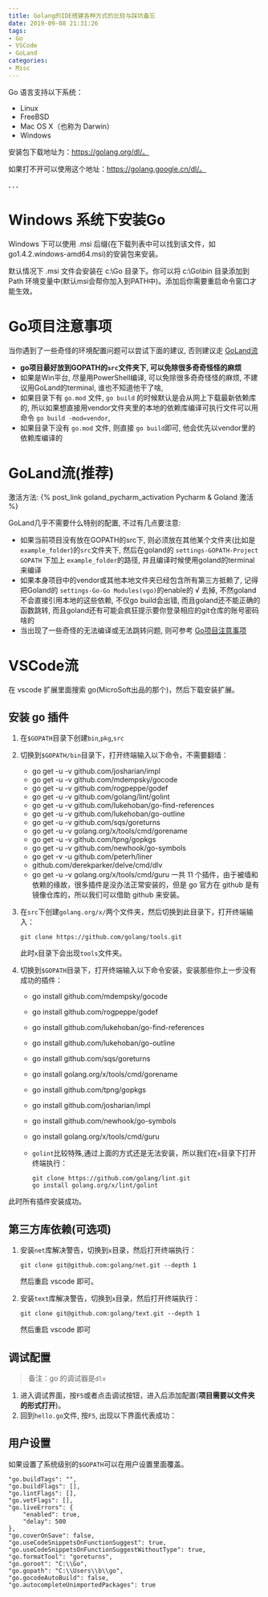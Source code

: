 ```yaml
---
title: Golang的IDE搭建各种方式的比较与踩坑备忘
date: 2019-09-08 21:31:26
tags:
- Go
- VSCode
- GoLand
categories:
- Misc
---
```



Go 语言支持以下系统：

- Linux
- FreeBSD
- Mac OS X（也称为 Darwin）
- Windows

安装包下载地址为：https://golang.org/dl/。

如果打不开可以使用这个地址：https://golang.google.cn/dl/。

**. . .**<!-- more -->


# Windows 系统下安装Go

Windows 下可以使用 .msi 后缀(在下载列表中可以找到该文件，如go1.4.2.windows-amd64.msi)的安装包来安装。

默认情况下 .msi 文件会安装在 c:\Go 目录下。你可以将 c:\Go\bin 目录添加到 Path 环境变量中(默认msi会帮你加入到PATH中)。添加后你需要重启命令窗口才能生效。


# Go项目注意事项

当你遇到了一些奇怪的环境配置问题可以尝试下面的建议, 否则建议走 [GoLand流](#GoLand流(推荐))

- **go项目最好放到GOPATH的`src`文件夹下, 可以免除很多奇奇怪怪的麻烦**
- 如果是Win平台, 尽量用PowerShell编译, 可以免除很多奇奇怪怪的麻烦, 不建议用GoLand的terminal, 谁也不知道他干了啥, 
- 如果目录下有 `go.mod` 文件, `go build` 的时候默认是会从网上下载最新依赖库的, 所以如果想直接用vendor文件夹里的本地的依赖库编译可执行文件可以用命令 `go build -mod=vendor`,
- 如果目录下没有 `go.mod` 文件, 则直接 `go build`即可, 他会优先以vendor里的依赖库编译的

# GoLand流(推荐)

激活方法: {% post_link goland_pycharm_activation Pycharm & Goland 激活 %}

GoLand几乎不需要什么特别的配置, 不过有几点要注意:

- 如果当前项目没有放在GOPATH的src下, 则必须放在其他某个文件夹(比如是`example_folder`)的`src`文件夹下, 然后在goland的 `settings-GOPATH-Project GOPATH` 下加上 `example_folder`的路径, 并且编译时候使用goland的terminal来编译
- 如果本身项目中的vendor或其他本地文件夹已经包含所有第三方抵赖了, 记得把Goland的 `settings-Go-Go Modules(vgo)`的enable的 √ 去掉, 不然goland不会直接引用本地的这些依赖, 不仅go build会出错, 而且goland还不能正确的函数跳转, 而且goland还有可能会疯狂提示要你登录相应的git仓库的账号密码啥的
- 当出现了一些奇怪的无法编译或无法跳转问题, 则可参考 [Go项目注意事项](#Go项目注意事项)


# VSCode流

在 vscode 扩展里面搜索 go(MicroSoft出品的那个)，然后下载安装扩展。


## 安装 go 插件

1.  在`$GOPATH`目录下创建`bin`,`pkg`,`src`
2.  切换到`$GOPATH/bin`目录下，打开终端输入以下命令，不需要翻墙：
    *   go get -u -v github.com/josharian/impl
    *   go get -u -v github.com/mdempsky/gocode
    *   go get -u -v github.com/rogpeppe/godef
    *   go get -u -v github.com/golang/lint/golint
    *   go get -u -v github.com/lukehoban/go-find-references
    *   go get -u -v github.com/lukehoban/go-outline
    *   go get -u -v github.com/sqs/goreturns
    *   go get -u -v golang.org/x/tools/cmd/gorename
    *   go get -u -v github.com/tpng/gopkgs
    *   go get -u -v github.com/newhook/go-symbols
    *   go get -v -u github.com/peterh/liner 
    *   github.com/derekparker/delve/cmd/dlv
    *   go get -u -v golang.org/x/tools/cmd/guru
    一共 11 个插件，由于被墙和依赖的缘故，很多插件是没办法正常安装的，但是 go 官方在 github 是有镜像仓库的，所以我们可以借助 github 来安装。
    
3.  在`src`下创建`golang.org/x/`两个文件夹，然后切换到此目录下，打开终端输入：
    ```
    git clone https://github.com/golang/tools.git
    ```
    此时`x`目录下会出现`tools`文件夹。
    
4.  切换到`$GOPATH`目录下，打开终端输入以下命令安装，安装那些你上一步没有成功的插件：
    *   go install github.com/mdempsky/gocode
    *   go install github.com/rogpeppe/godef
    *   go install github.com/lukehoban/go-find-references
    *   go install github.com/lukehoban/go-outline
    *   go install github.com/sqs/goreturns
    *   go install golang.org/x/tools/cmd/gorename
    *   go install github.com/tpng/gopkgs
    *   go install github.com/josharian/impl
    *   go install github.com/newhook/go-symbols
    *   go install golang.org/x/tools/cmd/guru  
    *   `golint`比较特殊,通过上面的方式还是无法安装，所以我们在`x`目录下打开终端执行：  
        
        ```
        git clone https://github.com/golang/lint.git
        go install golang.org/x/lint/golint
        ```
        
此时所有插件安装成功。
    


## 第三方库依赖(可选项)

1.  安装`net`库解决警告，切换到`x`目录，然后打开终端执行：
    
    ```
    git clone git@github.com:golang/net.git --depth 1
    ```
	然后重启 vscode 即可。
    
2.  安装`text`库解决警告，切换到`x`目录，然后打开终端执行：
    
    ```
    git clone git@github.com:golang/text.git --depth 1
    ```
	然后重启 vscode 即可
    

## 调试配置

> 备注：go 的调试器是`dlv`

1.  进入调试界面，按`F5`或者点击调试按钮，进入后添加配置(**项目需要以文件夹的形式打开**)。
2.  回到`hello.go`文件, 按`F5`, 出现以下界面代表成功：


## 用户设置

如果设置了系统级别的`$GOPATH`可以在用户设置里面覆盖。
```
"go.buildTags": "",
"go.buildFlags": [],
"go.lintFlags": [],
"go.vetFlags": [],
"go.liveErrors": {
	"enabled": true,
	"delay": 500
},
"go.coverOnSave": false,
"go.useCodeSnippetsOnFunctionSuggest": true,
"go.useCodeSnippetsOnFunctionSuggestWithoutType": true,
"go.formatTool": "goreturns",
"go.goroot": "C:\\Go",
"go.gopath": "C:\\Users\\b\\go",
"go.gocodeAutoBuild": false,
"go.autocompleteUnimportedPackages": true
```
